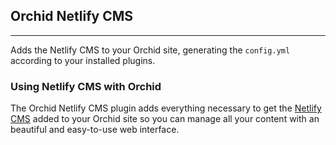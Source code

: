 ## Orchid Netlify CMS
---

Adds the Netlify CMS to your Orchid site, generating the `config.yml` according to your installed plugins.

### Using Netlify CMS with Orchid

The Orchid Netlify CMS plugin adds everything necessary to get the [Netlify CMS](https://www.netlifycms.org/) added to
your Orchid site so you can manage all your content with an beautiful and easy-to-use web interface.